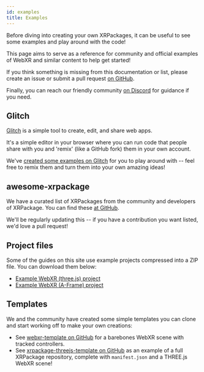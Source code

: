 ```yaml
---
id: examples
title: Examples
---
```


Before diving into creating your own XRPackages, it can be useful to see some examples and play around with the code!

This page aims to serve as a reference for community and official examples of WebXR and similar content to help get started!

If you think something is missing from this documentation or list, please create an issue or submit a pull request <a href="https://github.com/webaverse/docs" target="_blank" rel="noopener noreferrer">on GitHub</a>.

Finally, you can reach our friendly community <a href="https://discord.gg/MQNUGgB" target="_blank" rel="noopener noreferrer">on Discord</a> for guidance if you need.

## Glitch

<a href="https://glitch.com/" target="_blank" rel="noopener noreferrer">Glitch</a> is a simple tool to create, edit, and share web apps.

It's a simple editor in your browser where you can run code that people share with you and 'remix' (like a GitHub fork) them in your own account.

We've <a href="https://glitch.com/~xrpackage-creator" target="_blank" rel="noopener noreferrer">created some examples on Glitch</a> for you to play around with -- feel free to remix them and turn them into your own amazing ideas!

## awesome-xrpackage

We have a curated list of XRPackages from the community and developers of XRPackage. You can find these <a href="https://github.com/webaverse/awesome-xrpackage" target="_blank" rel="noopener noreferrer">at GitHub</a>.

We'll be regularly updating this -- if you have a contribution you want listed, we'd love a pull request!

## Project files

Some of the guides on this site use example projects compressed into a ZIP file. You can download them below:

- <a href="https://github.com/MLH-Fellowship/threejs-demo/archive/master.zip" target="_blank" rel="noopener noreferrer">Example WebXR (three.js) project</a>
- <a href="https://github.com/MLH-Fellowship/aframe-demo/archive/master.zip" target="_blank" rel="noopener noreferrer">Example WebXR (A-Frame) project</a>

## Templates

We and the community have created some simple templates you can clone and start working off to make your own creations:

- See <a href="https://github.com/Zetaphor/webxr-template" target="_blank" rel="noopener noreferrer">webxr-template on GitHub</a> for a barebones WebXR scene with tracked controllers.
- See <a href="https://github.com/webaverse/xrpackage-threejs-template" target="_blank" rel="noopener noreferrer">xrpackage-threejs-template on GitHub</a> as an example of a full XRPackage repository, complete with `manifest.json` and a THREE.js WebXR scene!
